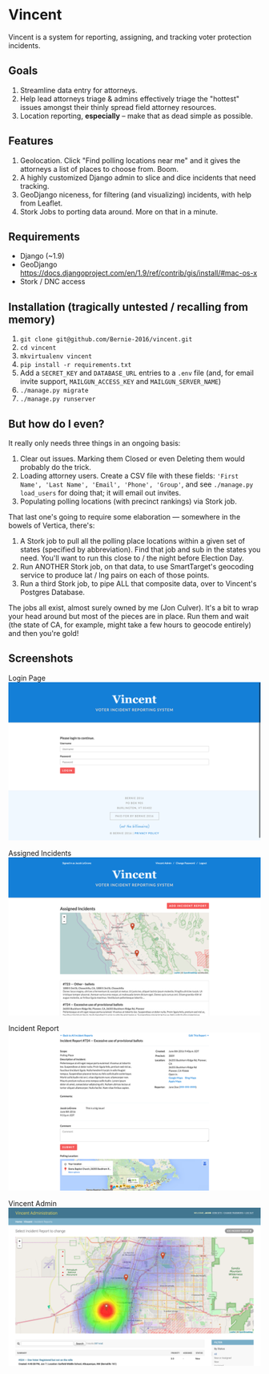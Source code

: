 # Vincent

Vincent is a system for reporting, assigning, and tracking voter protection incidents.

## Goals
1. Streamline data entry for attorneys.
2. Help lead attorneys triage & admins effectively triage the "hottest" issues amongst their thinly spread field attorney resources.
3. Location reporting, **especially** – make that as dead simple as possible.

## Features
1. Geolocation. Click "Find polling locations near me" and it gives the attorneys a list of places to choose from. Boom.
2. A highly customized Django admin to slice and dice incidents that need tracking.
3. GeoDjango niceness, for filtering (and visualizing) incidents, with help from Leaflet.
4. Stork Jobs to porting data around. More on that in a minute.

## Requirements

- Django (~1.9)
- GeoDjango https://docs.djangoproject.com/en/1.9/ref/contrib/gis/install/#mac-os-x
- Stork / DNC access

## Installation (tragically untested / recalling from memory)

1. `git clone git@github.com/Bernie-2016/vincent.git`
2. `cd vincent`
3. `mkvirtualenv vincent`
4. `pip install -r requirements.txt`
5. Add a `SECRET_KEY` and `DATABASE_URL` entries to a `.env` file (and, for email invite support, `MAILGUN_ACCESS_KEY` and `MAILGUN_SERVER_NAME`)
6. `./manage.py migrate`
7. `./manage.py runserver`

## But how do I even?

It really only needs three things in an ongoing basis:
1. Clear out issues. Marking them Closed or even Deleting them would probably do the trick.
2. Loading attorney users. Create a CSV file with these fields: `'First Name', 'Last Name', 'Email', 'Phone', 'Group'`, and see `./manage.py load_users` for doing that; it will email out invites.
3. Populating polling locations (with precinct rankings) via Stork job.

That last one's going to require some elaboration — somewhere in the bowels of Vertica, there's:

1. A Stork job to pull all the polling place locations within a given set of states (specified by abbreviation). Find that job and sub in the states you need. You'll want to run this close to / the night before Election Day.
2. Run ANOTHER Stork job, on that data, to use SmartTarget's geocoding service to produce lat / lng pairs on each of those points.
3. Run a third Stork job, to pipe ALL that composite data, over to Vincent's Postgres Database.

The jobs all exist, almost surely owned by me (Jon Culver). It's a bit to wrap your head around but most of the pieces are in place. Run them and wait (the state of CA, for example, might take a few hours to geocode entirely) and then you're gold!

## Screenshots

Login Page
![Login Page](/screenshots/login.png?raw=true "Login Page")

Assigned Incidents
![Incidents](/screenshots/incidents.png?raw=true "Incidents")

Incident Report
![Incident Report](/screenshots/incident-report.png?raw=true "Incident Report")

Vincent Admin
![Admin](/screenshots/admin.png?raw=true "Admin")
